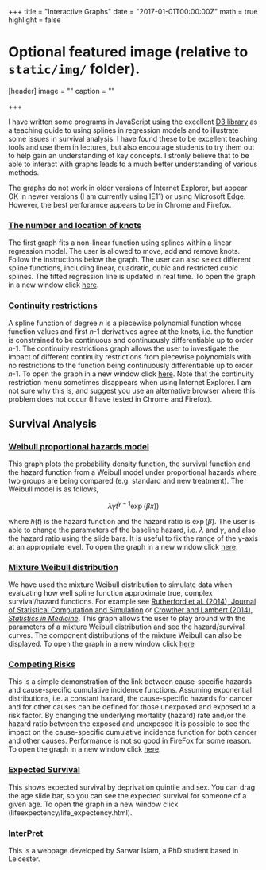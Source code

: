 +++
title = "Interactive Graphs"
date = "2017-01-01T00:00:00Z"
math = true
highlight = false

# Optional featured image (relative to `static/img/` folder).
[header]
image = ""
caption = ""

+++

I have written some programs in JavaScript using the excellent [D3 library](http://d3js.org) as a teaching guide to using splines in regression models and to illustrate some issues in survival analysis. I have found these to be excellent teaching tools and use them in lectures, but also encourage students to try them out to help gain an understanding of key concepts. I stronly believe that to be able to interact with graphs leads to a much better understanding of various methods.

The graphs do not work in older versions of Internet Explorer, but appear OK in newer versions (I am currently using IE11) or using Microsoft Edge. However, the best perforamce appears to be in Chrome and Firefox.

### [The number and location of knots](http://www.le.ac.uk/hs/pl4/spline_eg/spline_eg.html)

The first graph fits a non-linear function using splines within a linear regression model. The user is allowed to move, add and remove knots. Follow the instructions below the graph. The user can also select different spline functions, including linear, quadratic, cubic and restricted cubic splines. The fitted  regression line is updated in real time. To open the graph in a new window click [here](http://www.le.ac.uk/hs/pl4/spline_eg/spline_eg.html).

### [Continuity restrictions](http://www.le.ac.uk/hs/pl4/spline_continuity/spline_continuity.html)

A spline function <span>of degree</span> _n_ is a piecewise polynomial function whose function values and first _n_-1 derivatives agree at the knots, i.e. the function is constrained to be continuous and continuously differentiable up to order _n_-1\. The continuity restrictions graph allows the user to investigate the impact of different continuity restrictions from piecewise polynomials with no restrictions to the function being continuously differentiable up to order  _n_-1. To open the graph in a new window click [here](http://www.le.ac.uk/hs/pl4/spline_continuity/spline_continuity.html). Note that the continuity restriction menu sometimes disappears when using Internet Explorer. I am not sure why this is, and suggest you use an alternative browser where this problem does not occur (I have tested in Chrome and Firefox).

## <span>Survival Analysis</span>

### [Weibull proportional hazards model](http://www.le.ac.uk/hs/pl4/survival_weibull/survival_weibull.html)

This graph plots the probability density function, the survival function and the hazard function from a Weibull model under proportional hazards where two groups are being compared (e.g. standard and new treatment). The Weibull model is as follows,

$$\lambda\gamma t^{\gamma-1}\exp(\beta x))$$

where $h(t)$ is the hazard function and the hazard ratio is $\exp(β)$. The user is able to change the parameters of the baseline hazard, i.e. $\lambda$ and $\gamma$, and also the hazard ratio using the slide bars. It is useful to fix the range of the y-axis at an appropriate level. To open the graph in a new window click [here](http://www.le.ac.uk/hs/pl4/survival_weibull/survival_weibull.html)</span><span>.</span>

### [Mixture Weibull distribution](http://www.le.ac.uk/hs/pl4/mixture_weibull/mixture_weibull.html)

We have used the mixture Weibull distribution to simulate data when evaluating how well spline function approximate true, complex survival/hazard functions. For example see [Rutherford et al. (2014), Journal of Statistical Computation and Simulation](http://www.tandfonline.com/doi/abs/10.1080/00949655.2013.845890#.VDK1HPldWSo) or [Crowther and Lambert (2014), _Statistics in Medicine_](http://onlinelibrary.wiley.com/doi/10.1002/sim.6300/abstract). This graph allows the user to play around with the parameters of a mixture Weibull distribution and see the hazard/survival curves. The component distributions of the mixture Weibull can also be displayed. <span>To open the graph in a new window click [here](http://www.le.ac.uk/hs/pl4/mixture_weibull/mixture_weibull.html)

### [Competing Risks](http://www.le.ac.uk/hs/pl4/competing_risks/competingrisks.html)</span>

This is a simple demonstration of the link between cause-specific hazards and cause-specific cumulative incidence functions. Assuming exponential distributions, i.e. a constant hazard, the cause-specific hazards for cancer and for other causes can be defined for those unexposed and exposed to a risk factor. By changing the underlying mortality (hazard) rate and/or the hazard ratio between the exposed and unexposed it is possible to see the impact on the cause-specific cumulative incidence function for both cancer and other causes. Performance is not so good in FireFox for some reason. <span>To open the graph in a new window click [here](http://www.le.ac.uk/hs/pl4/competing_risks/competingrisks.html).

### [Expected Survival](lifeexpectency/life_expectency.html)

This shows expected survival by deprivation quintile and sex. You can drag the age slide bar, so you can see the expected survival for someone of a given age. To open the graph in a new window click (lifeexpectency/life_expectency.html).

### [InterPret](http://interpret.le.ac.uk)

This is a webpage developed by Sarwar Islam, a PhD student based in Leicester. 

